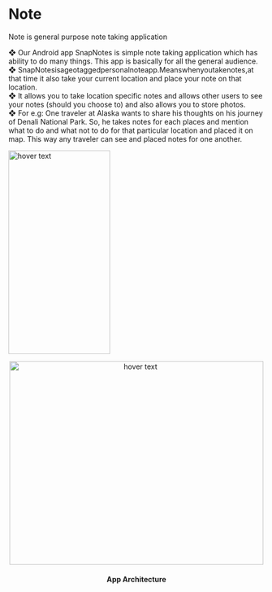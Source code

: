 # Note
Note is general purpose note taking application

❖ Our Android app SnapNotes is simple note taking application which has ability to do many things. This app is basically for all the general audience.<br>
❖ SnapNotesisageotaggedpersonalnoteapp.Meanswhenyoutakenotes,at that time it also take your current location and place your note on that location.<br>
❖ It allows you to take location specific notes and allows other users to see your notes (should you choose to) and also allows you to store photos.<br>
❖ For e.g: One traveler at Alaska wants to share his thoughts on his journey of Denali National Park. So, he takes notes for each places and mention what to do and what not to do for that particular location and placed it on map. This way any traveler can see and placed notes for one another.
<p align="left">
  <img src="https://user-images.githubusercontent.com/9878547/50550987-ddc1b800-0c2e-11e9-9c15-9a7b57b657ae.gif" height="400" width="200" title="hover text">
</p>

<p align="center">
  <img src="https://user-images.githubusercontent.com/17268094/50550875-87537a00-0c2c-11e9-8642-d6b98af4ab7e.jpeg" height="400" width="500" title="hover text">
</p>
<h4 align="center">App Architecture</h4>
